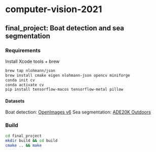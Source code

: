 # computer-vision-2021

## final_project: Boat detection and sea segmentation

### Requirements

Install Xcode tools + brew

```zsh
brew tap nlohmann/json
brew install cmake eigen nlohmann-json opencv miniforge
conda init cv
conda activate cv
pip install tensorflow-macos tensorflow-metal pillow
```

#### Datasets

Boat detection: [OpenImages v6](https://storage.googleapis.com/openimages/web/index.html)
Sea segmentation: [ADE20K Outdoors](https://www.kaggle.com/residentmario/ade20k-outdoors)

### Build

```zsh
cd final_project
mkdir build && cd build
cmake .. && make
```
